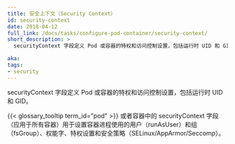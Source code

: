 ```yaml
---
title: 安全上下文（Security Context）
id: security-context
date: 2018-04-12
full_link: /docs/tasks/configure-pod-container/security-context/
short_description: >
  securityContext 字段定义 Pod 或容器的特权和访问控制设置，包括运行时 UID 和 GID。

aka: 
tags:
- security
---
```


<!--
---
title: Security Context
id: security-context
date: 2018-04-12
full_link: /docs/tasks/configure-pod-container/security-context/
short_description: >
  The securityContext field defines privilege and access control settings for a Pod or Container, including the runtime UID and GID.

aka: 
tags:
- security
---
-->

<!--
 The securityContext field defines privilege and access control settings for a Pod or Container, including the runtime UID and GID.
-->
securityContext 字段定义 Pod 或容器的特权和访问控制设置，包括运行时 UID 和 GID。

<!--more--> 

<!--
The securityContext field in a {{< glossary_tooltip term_id="pod" >}} (applying to all containers) or container is used to set the user (runAsUser) and group (fsGroup), capabilities, privilege settings, and security policies (SELinux/AppArmor/Seccomp) that container processes use.
-->
{{< glossary_tooltip term_id="pod" >}} 或者容器中的 securityContext 字段（应用于所有容器）用于设置容器进程使用的用户（runAsUser）和组 （fsGroup）、权能字、特权设置和安全策略（SELinux/AppArmor/Seccomp）。




